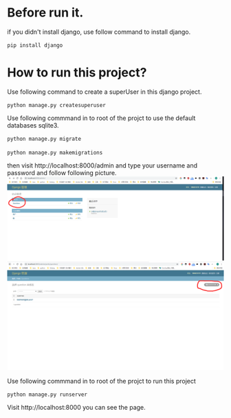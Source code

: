 # Before run it.
if you didn't install django, use follow command to install django.
```
pip install django
```

# How to run this project?
Use following command to create a superUser in this django project.
```
python manage.py createsuperuser
```
Use following commmand in to root of the projct to use the default databases sqlite3.
```
python manage.py migrate

python manage.py makemigrations
```
then visit http://localhost:8000/admin and type your username and password and follow following picture.
![](/demo.png)
![](/demo2.png)



Use following commmand in to root of the projct to run this project
```
python manage.py runserver
```

Visit http://localhost:8000 you can see the page.

